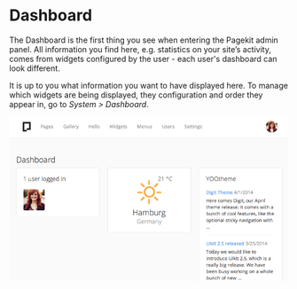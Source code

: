 # Dashboard

The Dashboard is the first thing you see when entering the Pagekit admin panel. All information you find here, e.g. statistics on your site’s activity, comes from widgets configured by the user - each user's dashboard can look different.

It is up to you what information you want to have displayed here. To manage which widgets are being displayed, they configuration and order they appear in, go to *System > Dashboard*.

![Dashboard](assets/dashboard.png)
